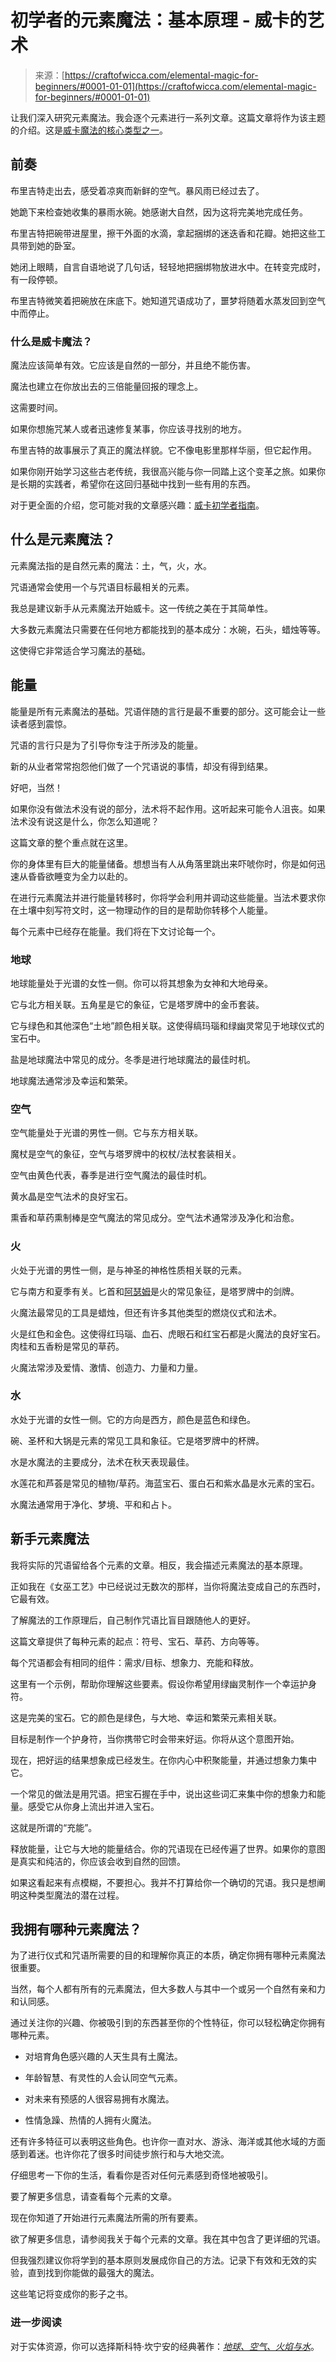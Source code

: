 <!--yml

类别：未分类

日期：2024-06-12 18:09:43

-->

# 初学者的元素魔法：基本原理 - 威卡的艺术

> 来源：[https://craftofwicca.com/elemental-magic-for-beginners/#0001-01-01](https://craftofwicca.com/elemental-magic-for-beginners/#0001-01-01)

让我们深入研究元素魔法。我会逐个元素进行一系列文章。这篇文章将作为该主题的介绍。这是[威卡魔法的核心类型之一](https://craftofwicca.com/understanding-the-different-types-of-wiccan-magic/)。

## 前奏

布里吉特走出去，感受着凉爽而新鲜的空气。暴风雨已经过去了。

她跪下来检查她收集的暴雨水碗。她感谢大自然，因为这将完美地完成任务。

布里吉特把碗带进屋里，擦干外面的水滴，拿起捆绑的迷迭香和花瓣。她把这些工具带到她的卧室。

她闭上眼睛，自言自语地说了几句话，轻轻地把捆绑物放进水中。在转变完成时，有一段停顿。

布里吉特微笑着把碗放在床底下。她知道咒语成功了，噩梦将随着水蒸发回到空气中而停止。

### 什么是威卡魔法？

魔法应该简单有效。它应该是自然的一部分，并且绝不能伤害。

魔法也建立在你放出去的三倍能量回报的理念上。

这需要时间。

如果你想施咒某人或者迅速修复某事，你应该寻找别的地方。

布里吉特的故事展示了真正的魔法样貌。它不像电影里那样华丽，但它起作用。

如果你刚开始学习这些古老传统，我很高兴能与你一同踏上这个变革之旅。如果你是长期的实践者，希望你在这回归基础中找到一些有用的东西。

对于更全面的介绍，您可能对我的文章感兴趣：[威卡初学者指南](https://craftofwicca.com/wicca-for-beginners-becoming-wiccan/)。

## 什么是元素魔法？

元素魔法指的是自然元素的魔法：土，气，火，水。

咒语通常会使用一个与咒语目标最相关的元素。

我总是建议新手从元素魔法开始威卡。这一传统之美在于其简单性。

大多数元素魔法只需要在任何地方都能找到的基本成分：水碗，石头，蜡烛等等。

这使得它非常适合学习魔法的基础。

## 能量

能量是所有元素魔法的基础。咒语伴随的言行是最不重要的部分。这可能会让一些读者感到震惊。

咒语的言行只是为了引导你专注于所涉及的能量。

新的从业者常常抱怨他们做了一个咒语说的事情，却没有得到结果。

好吧，当然！

如果你没有做法术没有说的部分，法术将不起作用。这听起来可能令人沮丧。如果法术没有说这是什么，你怎么知道呢？

这篇文章的整个重点就在这里。

你的身体里有巨大的能量储备。想想当有人从角落里跳出来吓唬你时，你是如何迅速从昏昏欲睡变为全力以赴的。

在进行元素魔法并进行能量转移时，你将学会利用并调动这些能量。当法术要求你在土壤中刻写符文时，这一物理动作的目的是帮助你转移个人能量。

每个元素中已经存在能量。我们将在下文讨论每一个。

### 地球

地球能量处于光谱的女性一侧。你可以将其想象为女神和大地母亲。

它与北方相关联。五角星是它的象征，它是塔罗牌中的金币套装。

它与绿色和其他深色“土地”颜色相关联。这使得缟玛瑙和绿幽灵常见于地球仪式的宝石中。

盐是地球魔法中常见的成分。冬季是进行地球魔法的最佳时机。

地球魔法通常涉及幸运和繁荣。

### 空气

空气能量处于光谱的男性一侧。它与东方相关联。

魔杖是空气的象征，空气与塔罗牌中的权杖/法杖套装相关。

空气由黄色代表，春季是进行空气魔法的最佳时机。

黄水晶是空气法术的良好宝石。

熏香和草药熏制棒是空气魔法的常见成分。空气法术通常涉及净化和治愈。

### 火

火处于光谱的男性一侧，是与神圣的神格性质相关联的元素。

它与南方和夏季有关。匕首和[阿瑟姆](https://craftofwicca.com/athame-ultimate-guide-ceremonial-blade/)是火的常见象征，是塔罗牌中的剑牌。

火魔法最常见的工具是蜡烛，但还有许多其他类型的燃烧仪式和法术。

火是红色和金色。这使得红玛瑙、血石、虎眼石和红宝石都是火魔法的良好宝石。肉桂和五香粉是常见的草药。

火魔法常涉及爱情、激情、创造力、力量和力量。

### 水

水处于光谱的女性一侧。它的方向是西方，颜色是蓝色和绿色。

碗、圣杯和大锅是元素的常见工具和象征。它是塔罗牌中的杯牌。

水是水魔法的主要成分，法术在秋天表现最佳。

水莲花和芦荟是常见的植物/草药。海蓝宝石、蛋白石和紫水晶是水元素的宝石。

水魔法通常用于净化、梦境、平和和占卜。

## 新手元素魔法

我将实际的咒语留给各个元素的文章。相反，我会描述元素魔法的基本原理。

正如我在《女巫工艺》中已经说过无数次的那样，当你将魔法变成自己的东西时，它最有效。

了解魔法的工作原理后，自己制作咒语比盲目跟随他人的更好。

这篇文章提供了每种元素的起点：符号、宝石、草药、方向等等。

每个咒语都会有相同的组件：需求/目标、想象力、充能和释放。

这里有一个示例，帮助你理解这些要素。假设你希望用绿幽灵制作一个幸运护身符。

这是完美的宝石。它的颜色是绿色，与大地、幸运和繁荣元素相关联。

目标是制作一个护身符，当你携带它时会带来好运。你将从这个意图开始。

现在，把好运的结果想象成已经发生。在你内心中积聚能量，并通过想象力集中它。

一个常见的做法是用咒语。把宝石握在手中，说出这些词汇来集中你的想象力和能量。感受它从你身上流出并进入宝石。

这就是所谓的“充能”。

释放能量，让它与大地的能量结合。你的咒语现在已经传遍了世界。如果你的意图是真实和纯洁的，你应该会收到自然的回馈。

如果这看起来有点模糊，不要担心。我并不打算给你一个确切的咒语。我只是想阐明这种类型魔法的潜在过程。

## 我拥有哪种元素魔法？

为了进行仪式和咒语所需要的目的和理解你真正的本质，确定你拥有哪种元素魔法很重要。

当然，每个人都有所有的元素魔法，但大多数人与其中一个或另一个自然有亲和力和认同感。

通过关注你的兴趣、你被吸引到的东西甚至你的个性特征，你可以轻松确定你拥有哪种元素。

*   对培育角色感兴趣的人天生具有土魔法。

+   年龄智慧、有灵性的人会认同空气元素。

+   对未来有预感的人很容易拥有水魔法。

+   性情急躁、热情的人拥有火魔法。

还有许多特征可以表明这些角色。也许你一直对水、游泳、海洋或其他水域的方面感到着迷。也许你花了很多时间徒步旅行和与大地交流。

仔细思考一下你的生活，看看你是否对任何元素感到奇怪地被吸引。

要了解更多信息，请查看每个元素的文章。

现在你知道了开始进行元素魔法所需的所有要素。

欲了解更多信息，请参阅我关于每个元素的文章。我在其中包含了更详细的咒语。

但我强烈建议你将学到的基本原则发展成你自己的方法。记录下有效和无效的实验，直到找到你能做的最强大的魔法。

这些笔记将变成你的影子之书。

### 进一步阅读

对于实体资源，你可以选择斯科特·坎宁安的经典著作：*[地球、空气、火焰与水](https://amzn.to/3m6PCH4)*。
